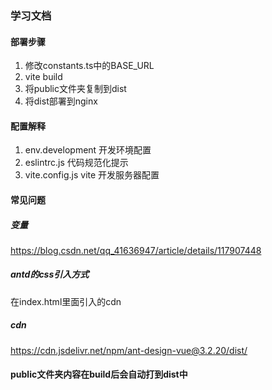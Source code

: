 ### 学习文档


#### 部署步骤

1. 修改constants.ts中的BASE_URL
2. vite build
3. 将public文件夹复制到dist
4. 将dist部署到nginx


#### 配置解释

1. env.development 开发环境配置
2. eslintrc.js 代码规范化提示
3. vite.config.js vite 开发服务器配置

#### 常见问题

##### 变量
https://blog.csdn.net/qq_41636947/article/details/117907448

##### antd的css引入方式
在index.html里面引入的cdn

##### cdn
https://cdn.jsdelivr.net/npm/ant-design-vue@3.2.20/dist/

#### public文件夹内容在build后会自动打到dist中
